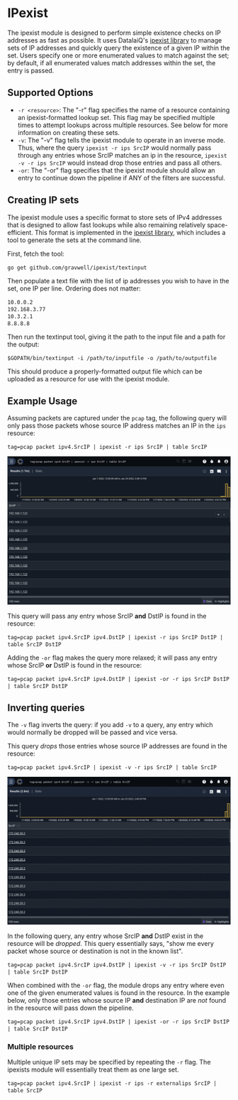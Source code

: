 # IPexist

The ipexist module is designed to perform simple existence checks on IP addresses as fast as possible. It uses DatalaiQ's [ipexist library](https://github.com/gravwell/ipexist) to manage sets of IP addresses and quickly query the existence of a given IP within the set. Users specify one or more enumerated values to match against the set; by default, if all enumerated values match addresses within the set, the entry is passed.

## Supported Options

* `-r <resource>`: The "-r" flag specifies the name of a resource containing an ipexist-formatted lookup set. This flag may be specified multiple times to attempt lookups across multiple resources. See below for more information on creating these sets.
* `-v`: The "-v" flag tells the ipexist module to operate in an inverse mode. Thus, where the query `ipexist -r ips SrcIP` would normally pass through any entries whose SrcIP matches an ip in the resource, `ipexist -v -r ips SrcIP` would instead drop those entries and pass all others.
* `-or`: The "-or" flag specifies that the ipexist module should allow an entry to continue down the pipeline if ANY of the filters are successful.

## Creating IP sets

The ipexist module uses a specific format to store sets of IPv4 addresses that is designed to allow fast lookups while also remaining relatively space-efficient. This format is implemented in the [ipexist library](https://github.com/gravwell/ipexist), which includes a tool to generate the sets at the command line.

First, fetch the tool:

	go get github.com/gravwell/ipexist/textinput

Then populate a text file with the list of ip addresses you wish to have in the set, one IP per line. Ordering does not matter:

	10.0.0.2
	192.168.3.77
	10.3.2.1
	8.8.8.8

Then run the textinput tool, giving it the path to the input file and a path for the output:

	$GOPATH/bin/textinput -i /path/to/inputfile -o /path/to/outputfile

This should produce a properly-formatted output file which can be uploaded as a resource for use with the ipexist module.

## Example Usage

Assuming packets are captured under the `pcap` tag, the following query will only pass those packets whose source IP address matches an IP in the `ips` resource:

```gravwell
tag=pcap packet ipv4.SrcIP | ipexist -r ips SrcIP | table SrcIP
```

![](ipexist1.png)

This query will pass any entry whose SrcIP **and** DstIP is found in the resource:

```gravwell
tag=pcap packet ipv4.SrcIP ipv4.DstIP | ipexist -r ips SrcIP DstIP | table SrcIP DstIP
```

Adding the `-or` flag makes the query more relaxed; it will pass any entry whose SrcIP **or** DstIP is found in the resource:

```gravwell
tag=pcap packet ipv4.SrcIP ipv4.DstIP | ipexist -or -r ips SrcIP DstIP | table SrcIP DstIP
```

## Inverting queries

The `-v` flag inverts the query: if you add `-v` to a query, any entry which would normally be dropped will be passed and vice versa.

This query *drops* those entries whose source IP addresses are found in the resource:

```gravwell
tag=pcap packet ipv4.SrcIP | ipexist -v -r ips SrcIP | table SrcIP
```

![](ipexist2.png)

In the following query, any entry whose SrcIP **and** DstIP exist in the resource will be *dropped*. This query essentially says, "show me every packet whose source or destination is not in the known list".

```gravwell
tag=pcap packet ipv4.SrcIP ipv4.DstIP | ipexist -v -r ips SrcIP DstIP | table SrcIP DstIP
```

When combined with the `-or` flag, the module drops any entry where even one of the given enumerated values is found in the resource. In the example below, only those entries whose source IP **and** destination IP are *not* found in the resource will pass down the pipeline.

```gravwell
tag=pcap packet ipv4.SrcIP ipv4.DstIP | ipexist -or -r ips SrcIP DstIP | table SrcIP DstIP
```

### Multiple resources

Multiple unique IP sets may be specified by repeating the `-r` flag. The ipexists module will essentially treat them as one large set.

```gravwell
tag=pcap packet ipv4.SrcIP | ipexist -r ips -r externalips SrcIP | table SrcIP
```
